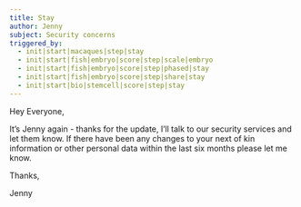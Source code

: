 ```yaml
---
title: Stay
author: Jenny
subject: Security concerns
triggered_by:
  - init|start|macaques|step|stay
  - init|start|fish|embryo|score|step|scale|embryo
  - init|start|fish|embryo|score|step|phased|stay
  - init|start|fish|embryo|score|step|share|stay
  - init|start|bio|stemcell|score|step|stay
---
```


Hey Everyone,

It’s Jenny again - thanks for the update, I’ll talk to our security services and let them know. If there have been any changes to your next of kin information or other personal data within the last six months please let me know.

Thanks,

Jenny

